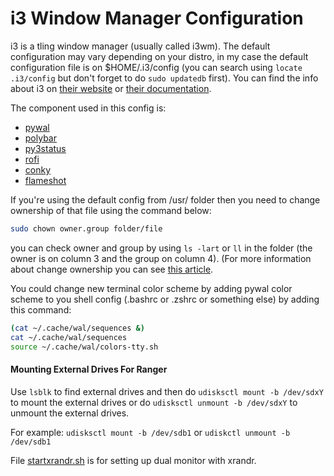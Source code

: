 # i3 Window Manager Configuration

i3 is a tling window manager (usually called i3wm). The default configuration may vary depending on your distro, in my case the default configuration file is on $HOME/.i3/config (you can search using `locate .i3/config` but don't forget to do `sudo updatedb` first).
You can find the info about i3 on [their website](https://i3wm.org) or [their documentation](http://i3wm.org/docs/).

The component used in this config is:
- [pywal](https://github.com/dylanaraps/pywal)
- [polybar](https://github.com/polybar/polybar)
- [py3status](https://github.com/ultrabug/py3status)
- [rofi](https://github.com/davatorium/rofi)
- [conky](https://github.com/brndnmtthws/conky)
- [flameshot](https://github.com/flameshot-org/flameshot)

If you're using the default config from /usr/ folder then you need to change ownership of that file using the command below:
```bash
sudo chown owner.group folder/file
```
you can check owner and group by using `ls -lart` or `ll` in the folder (the owner is on column 3 and the group on column 4).
(For more information about change ownership you can see [this article](https://www.howtoforge.com/linux-chown-command/).

You could change new terminal color scheme by adding pywal color scheme to you shell config (.bashrc or .zshrc or something else) by adding this command:
```bash
(cat ~/.cache/wal/sequences &)
cat ~/.cache/wal/sequences
source ~/.cache/wal/colors-tty.sh
```

#### Mounting External Drives For Ranger
Use `lsblk` to find external drives and then do `udisksctl mount -b /dev/sdxY` to mount the external drives or do `udisksctl unmount -b /dev/sdxY` to unmount the external drives.

For example: `udisksctl mount -b /dev/sdb1` or `udiskctl unmount -b /dev/sdb1`

File [startxrandr.sh](startxrandr.sh) is for setting up dual monitor with xrandr.
